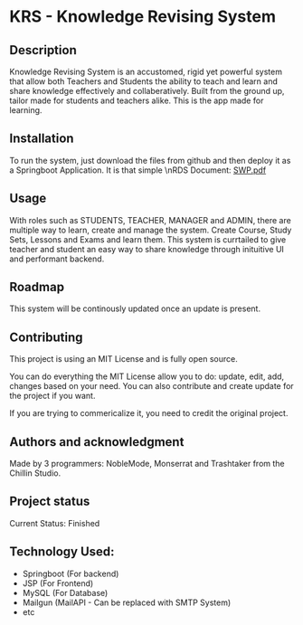 # KRS - Knowledge Revising System

## Description
Knowledge Revising System is an accustomed, rigid yet powerful system that allow both Teachers and Students the ability to teach and learn and share knowledge effectively and collaberatively. Built from the ground up, tailor made for students and teachers alike. This is the app made for learning.


## Installation
To run the system, just download the files from github and then deploy it as a Springboot Application. It is that simple
\nRDS Document: [SWP.pdf](https://github.com/user-attachments/files/16403804/SWP.pdf)


## Usage
With roles such as STUDENTS, TEACHER, MANAGER and ADMIN, there are multiple way to learn, create and manage the system. Create Course, Study Sets, Lessons and Exams and learn them. This system is currtailed to give teacher and student an easy way to share knowledge through inituitive UI and performant backend.

## Roadmap
This system will be continously updated once an update is present.

## Contributing
This project is using an MIT License and is fully open source.

You can do everything the MIT License allow you to do: update, edit, add, changes based on your need.
You can also contribute and create update for the project if you want.

If you are trying to commericalize it, you need to credit the original project.

## Authors and acknowledgment
Made by 3 programmers: NobleMode, Monserrat and Trashtaker from the Chillin Studio.

## Project status
Current Status: Finished

## Technology Used:
- Springboot (For backend)
- JSP (For Frontend)
- MySQL (For Database)
- Mailgun (MailAPI - Can be replaced with SMTP System)
- etc
